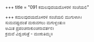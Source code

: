 +++
title = "091 ಕಮಲವುದಯದೊಳರಳಿ ಸಂಜೆಯಲಿ"

+++
ಕಮಲವುದಯದೊಳರಳಿ ಸಂಜೆಯಲಿ ಮುಗುಳಾಗಿ।  
ಸುಮವಪ್ಪುದಂತೆ ಮರುವಗಲು ಮಗುಳ್ದಂತು॥  
ಅಮಿತ ಪ್ರಪಂಚನಾಕುಂಚನಾವರ್ತನ।  
ಕ್ರಮವೆ ವಿಶ್ವಚರಿತ್ರೆ - ಮಂಕುತಿಮ್ಮ॥  

